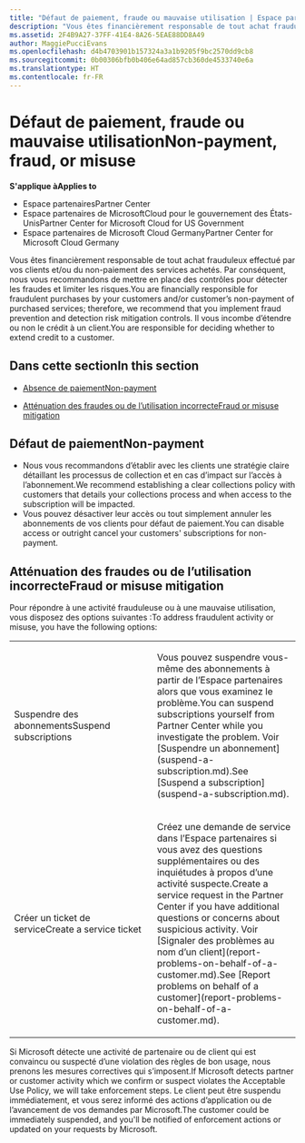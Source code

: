 ```yaml
---
title: "Défaut de paiement, fraude ou mauvaise utilisation | Espace partenaires"
description: "Vous êtes financièrement responsable de tout achat frauduleux effectué par vos clients et/ou du non-paiement des services achetés. Par conséquent, nous vous recommandons de mettre en place des contrôles pour détecter les fraudes et limiter les risques."
ms.assetid: 2F4B9A27-37FF-41E4-8A26-5EAE88DD8A49
author: MaggiePucciEvans
ms.openlocfilehash: d4b4703901b157324a3a1b9205f9bc2570dd9cb8
ms.sourcegitcommit: 0b00306bfb0b406e64ad857cb360de4533740e6a
ms.translationtype: HT
ms.contentlocale: fr-FR
---
```

# <a name="non-payment-fraud-or-misuse"></a><span data-ttu-id="d0dc1-103">Défaut de paiement, fraude ou mauvaise utilisation</span><span class="sxs-lookup"><span data-stu-id="d0dc1-103">Non-payment, fraud, or misuse</span></span>

**<span data-ttu-id="d0dc1-104">S'applique à</span><span class="sxs-lookup"><span data-stu-id="d0dc1-104">Applies to</span></span>**

-  <span data-ttu-id="d0dc1-105">Espace partenaires</span><span class="sxs-lookup"><span data-stu-id="d0dc1-105">Partner Center</span></span>
-  <span data-ttu-id="d0dc1-106">Espace partenaires de MicrosoftCloud pour le gouvernement des États-Unis</span><span class="sxs-lookup"><span data-stu-id="d0dc1-106">Partner Center for Microsoft Cloud for US Government</span></span>
-  <span data-ttu-id="d0dc1-107">Espace partenaires de Microsoft Cloud Germany</span><span class="sxs-lookup"><span data-stu-id="d0dc1-107">Partner Center for Microsoft Cloud Germany</span></span>

<span data-ttu-id="d0dc1-108">Vous êtes financièrement responsable de tout achat frauduleux effectué par vos clients et/ou du non-paiement des services achetés. Par conséquent, nous vous recommandons de mettre en place des contrôles pour détecter les fraudes et limiter les risques.</span><span class="sxs-lookup"><span data-stu-id="d0dc1-108">You are financially responsible for fraudulent purchases by your customers and/or customer’s non-payment of purchased services; therefore, we recommend that you implement fraud prevention and detection risk mitigation controls.</span></span> <span data-ttu-id="d0dc1-109">Il vous incombe d’étendre ou non le crédit à un client.</span><span class="sxs-lookup"><span data-stu-id="d0dc1-109">You are responsible for deciding whether to extend credit to a customer.</span></span>

## <a name="in-this-section"></a><span data-ttu-id="d0dc1-110">Dans cette section</span><span class="sxs-lookup"><span data-stu-id="d0dc1-110">In this section</span></span>


-   [<span data-ttu-id="d0dc1-111">Absence de paiement</span><span class="sxs-lookup"><span data-stu-id="d0dc1-111">Non-payment</span></span>](#nonpayment)

-   [<span data-ttu-id="d0dc1-112">Atténuation des fraudes ou de l’utilisation incorrecte</span><span class="sxs-lookup"><span data-stu-id="d0dc1-112">Fraud or misuse mitigation</span></span>](#fraudmisusemitigation)

## <span data-ttu-id="d0dc1-113"><a href="" id="nonpayment"></a>Défaut de paiement</span><span class="sxs-lookup"><span data-stu-id="d0dc1-113"><a href="" id="nonpayment"></a>Non-payment</span></span>


-   <span data-ttu-id="d0dc1-114">Nous vous recommandons d’établir avec les clients une stratégie claire détaillant les processus de collection et en cas d’impact sur l’accès à l’abonnement.</span><span class="sxs-lookup"><span data-stu-id="d0dc1-114">We recommend establishing a clear collections policy with customers that details your collections process and when access to the subscription will be impacted.</span></span>
-   <span data-ttu-id="d0dc1-115">Vous pouvez désactiver leur accès ou tout simplement annuler les abonnements de vos clients pour défaut de paiement.</span><span class="sxs-lookup"><span data-stu-id="d0dc1-115">You can disable access or outright cancel your customers' subscriptions for non-payment.</span></span>

## <span data-ttu-id="d0dc1-116"><a href="" id="fraudmisusemitigation"></a>Atténuation des fraudes ou de l’utilisation incorrecte</span><span class="sxs-lookup"><span data-stu-id="d0dc1-116"><a href="" id="fraudmisusemitigation"></a>Fraud or misuse mitigation</span></span>


<span data-ttu-id="d0dc1-117">Pour répondre à une activité frauduleuse ou à une mauvaise utilisation, vous disposez des options suivantes&nbsp;:</span><span class="sxs-lookup"><span data-stu-id="d0dc1-117">To address fraudulent activity or misuse, you have the following options:</span></span>

<table>
<colgroup>
<col width="50%" />
<col width="50%" />
</colgroup>
<tbody>
<tr class="odd">
<td><span data-ttu-id="d0dc1-118">Suspendre des abonnements</span><span class="sxs-lookup"><span data-stu-id="d0dc1-118">Suspend subscriptions</span></span></td>
<td><p><span data-ttu-id="d0dc1-119">Vous pouvez suspendre vous-même des abonnements à partir de l’Espace partenaires alors que vous examinez le problème.</span><span class="sxs-lookup"><span data-stu-id="d0dc1-119">You can suspend subscriptions yourself from Partner Center while you investigate the problem.</span></span> <span data-ttu-id="d0dc1-120">Voir [Suspendre un abonnement](suspend-a-subscription.md).</span><span class="sxs-lookup"><span data-stu-id="d0dc1-120">See [Suspend a subscription](suspend-a-subscription.md).</span></span></p></td>
</tr>
<tr class="even">
<td><span data-ttu-id="d0dc1-121">Créer un ticket de service</span><span class="sxs-lookup"><span data-stu-id="d0dc1-121">Create a service ticket</span></span></td>
<td><p><span data-ttu-id="d0dc1-122">Créez une demande de service dans l’Espace partenaires si vous avez des questions supplémentaires ou des inquiétudes à propos d’une activité suspecte.</span><span class="sxs-lookup"><span data-stu-id="d0dc1-122">Create a service request in the Partner Center if you have additional questions or concerns about suspicious activity.</span></span> <span data-ttu-id="d0dc1-123">Voir [Signaler des problèmes au nom d’un client](report-problems-on-behalf-of-a-customer.md).</span><span class="sxs-lookup"><span data-stu-id="d0dc1-123">See [Report problems on behalf of a customer](report-problems-on-behalf-of-a-customer.md).</span></span></p></td>
</tr>
</tbody>
</table>

 

<span data-ttu-id="d0dc1-124">Si Microsoft détecte une activité de partenaire ou de client qui est convaincu ou suspecté d’une violation des règles de bon usage, nous prenons les mesures correctives qui s’imposent.</span><span class="sxs-lookup"><span data-stu-id="d0dc1-124">If Microsoft detects partner or customer activity which we confirm or suspect violates the Acceptable Use Policy, we will take enforcement steps.</span></span> <span data-ttu-id="d0dc1-125">Le client peut être suspendu immédiatement, et vous serez informé des actions d’application ou de l’avancement de vos demandes par Microsoft.</span><span class="sxs-lookup"><span data-stu-id="d0dc1-125">The customer could be immediately suspended, and you'll be notified of enforcement actions or updated on your requests by Microsoft.</span></span>

 

 




